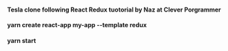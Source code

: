 #### Tesla clone following React Redux tuotorial by Naz at Clever Porgrammer

#### yarn create react-app my-app --template redux

#### yarn start

####
